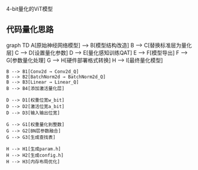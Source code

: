 4-bit量化的ViT模型
## 代码量化思路
graph TD
    A[原始神经网络模型] --> B[模型结构改造]
    B --> C[替换标准层为量化层]
    C --> D[设置量化参数]
    D --> E[量化感知训练QAT]
    E --> F[模型导出]
    F --> G[参数量化处理]
    G --> H[硬件部署格式转换]
    H --> I[最终量化模型]
    
    B --> B1[Conv2d → Conv2d_Q]
    B --> B2[BatchNorm2d → BatchNorm2d_Q]
    B --> B3[Linear → Linear_Q]
    B --> B4[添加激活量化层]
    
    D --> D1[权重位宽w_bit]
    D --> D2[激活位宽a_bit]
    D --> D3[输入输出位宽]
    
    G --> G1[权重量化到整数]
    G --> G2[BN层参数融合]
    G --> G3[生成查找表]
    
    H --> H1[生成param.h]
    H --> H2[生成config.h]
    H --> H3[内存布局优化]
